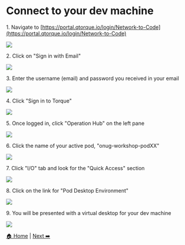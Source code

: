 # Connect to your dev machine


1\. Navigate to [https://portal.qtorque.io/login/Network-to-Code](https://portal.qtorque.io/login/Network-to-Code)

![](https://ajeuwbhvhr.cloudimg.io/https://colony-recorder.s3.amazonaws.com/files/2025-05-23/64799b53-7d32-47f6-ac5d-33f39597bb93/ascreenshot.jpeg?tl_px=45,268&br_px=2797,1807&force_format=jpeg&q=100&width=1120.0)


2\. Click on "Sign in with Email"

![](https://ajeuwbhvhr.cloudimg.io/https://colony-recorder.s3.amazonaws.com/files/2025-05-23/64799b53-7d32-47f6-ac5d-33f39597bb93/ascreenshot.jpeg?tl_px=90,428&br_px=2842,1967&force_format=jpeg&q=100&width=1120.0&wat=1&wat_opacity=1&wat_gravity=northwest&wat_url=https://colony-recorder.s3.amazonaws.com/images/watermarks/FB923C_standard.png&wat_pad=890,277)


3\. Enter the username (email) and password you received in your email

![](https://ajeuwbhvhr.cloudimg.io/https://colony-recorder.s3.amazonaws.com/files/2025-05-23/a5a5fa18-b40c-4049-922a-0ff38c08eb92/ascreenshot.jpeg?tl_px=90,132&br_px=2842,1671&force_format=jpeg&q=100&width=1120.0&wat=1&wat_opacity=1&wat_gravity=northwest&wat_url=https://colony-recorder.s3.amazonaws.com/images/watermarks/FB923C_standard.png&wat_pad=847,277)


4\. Click "Sign in to Torque"

![](https://ajeuwbhvhr.cloudimg.io/https://colony-recorder.s3.amazonaws.com/files/2025-05-23/5c6514f9-8182-4403-81a2-7dfcc46a219d/ascreenshot.jpeg?tl_px=90,486&br_px=2842,2025&force_format=jpeg&q=100&width=1120.0&wat=1&wat_opacity=1&wat_gravity=northwest&wat_url=https://colony-recorder.s3.amazonaws.com/images/watermarks/FB923C_standard.png&wat_pad=882,276)


5\. Once logged in, click "Operation Hub" on the left pane

![](https://ajeuwbhvhr.cloudimg.io/https://colony-recorder.s3.amazonaws.com/files/2025-05-23/3d48cc14-e021-454a-96c8-3410f783798f/ascreenshot.jpeg?tl_px=0,0&br_px=2752,1538&force_format=jpeg&q=100&width=1120.0&wat=1&wat_opacity=1&wat_gravity=northwest&wat_url=https://colony-recorder.s3.amazonaws.com/images/watermarks/FB923C_standard.png&wat_pad=107,95)


6\. Click the name of your active pod, "onug-workshop-podXX"

![](https://ajeuwbhvhr.cloudimg.io/https://colony-recorder.s3.amazonaws.com/files/2025-05-23/9bfdc1fc-3e27-4b03-8a70-e975e7bbe24c/ascreenshot.jpeg?tl_px=0,0&br_px=2752,1538&force_format=jpeg&q=100&width=1120.0&wat=1&wat_opacity=1&wat_gravity=northwest&wat_url=https://colony-recorder.s3.amazonaws.com/images/watermarks/FB923C_standard.png&wat_pad=260,181)


7\. Click "I/O" tab and look for the "Quick Access" section

![](https://ajeuwbhvhr.cloudimg.io/https://colony-recorder.s3.amazonaws.com/files/2025-05-23/985fa675-6645-4c37-adf9-946c3119d1f7/ascreenshot.jpeg?tl_px=90,0&br_px=2842,1538&force_format=jpeg&q=100&width=1120.0&wat=1&wat_opacity=1&wat_gravity=northwest&wat_url=https://colony-recorder.s3.amazonaws.com/images/watermarks/FB923C_standard.png&wat_pad=866,131)


8\. Click on the link for "Pod Desktop Environment"

![](https://ajeuwbhvhr.cloudimg.io/https://colony-recorder.s3.amazonaws.com/files/2025-05-23/79304c4d-bf0d-4c15-b83d-31c040e9c4de/ascreenshot.jpeg?tl_px=90,0&br_px=2842,1538&force_format=jpeg&q=100&width=1120.0&wat=1&wat_opacity=1&wat_gravity=northwest&wat_url=https://colony-recorder.s3.amazonaws.com/images/watermarks/FB923C_standard.png&wat_pad=845,244)


9\. You will be presented with a virtual desktop for your dev machine

![](https://ajeuwbhvhr.cloudimg.io/https://colony-recorder.s3.amazonaws.com/files/2025-05-23/e4e74369-f580-4549-87b0-95c58c46e00a/ascreenshot.jpeg?tl_px=0,0&br_px=2752,1538&force_format=jpeg&q=100&width=1120.0&wat=1&wat_opacity=1&wat_gravity=northwest&wat_url=https://colony-recorder.s3.amazonaws.com/images/watermarks/FB923C_standard.png&wat_pad=156,159)

[🏠 Home](index.md) | [Next ➡️](./00.generate_a_personal_access_token_pat.md)
